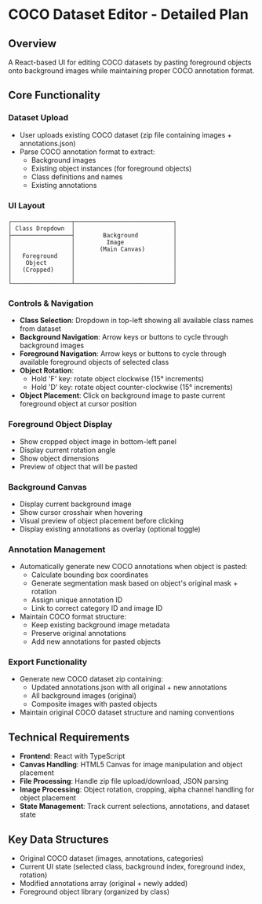 # COCO Dataset Editor - Detailed Plan

## Overview
A React-based UI for editing COCO datasets by pasting foreground objects onto background images while maintaining proper COCO annotation format.

## Core Functionality

### Dataset Upload
- User uploads existing COCO dataset (zip file containing images + annotations.json)
- Parse COCO annotation format to extract:
  - Background images
  - Existing object instances (for foreground objects)
  - Class definitions and names
  - Existing annotations

### UI Layout
```
┌─────────────────┬────────────────────────────┐
│ Class Dropdown  │                            │
├─────────────────┤        Background          │
│                 │         Image              │
│                 │       (Main Canvas)        │
│   Foreground    │                            │
│    Object       │                            │
│   (Cropped)     │                            │
│                 │                            │
└─────────────────┴────────────────────────────┘
```

### Controls & Navigation
- **Class Selection**: Dropdown in top-left showing all available class names from dataset
- **Background Navigation**: Arrow keys or buttons to cycle through background images
- **Foreground Navigation**: Arrow keys or buttons to cycle through available foreground objects of selected class
- **Object Rotation**: 
  - Hold 'F' key: rotate object clockwise (15° increments)
  - Hold 'D' key: rotate object counter-clockwise (15° increments)
- **Object Placement**: Click on background image to paste current foreground object at cursor position

### Foreground Object Display
- Show cropped object image in bottom-left panel
- Display current rotation angle
- Show object dimensions
- Preview of object that will be pasted

### Background Canvas
- Display current background image
- Show cursor crosshair when hovering
- Visual preview of object placement before clicking
- Display existing annotations as overlay (optional toggle)

### Annotation Management
- Automatically generate new COCO annotations when object is pasted:
  - Calculate bounding box coordinates
  - Generate segmentation mask based on object's original mask + rotation
  - Assign unique annotation ID
  - Link to correct category ID and image ID
- Maintain COCO format structure:
  - Keep existing background image metadata
  - Preserve original annotations
  - Add new annotations for pasted objects

### Export Functionality
- Generate new COCO dataset zip containing:
  - Updated annotations.json with all original + new annotations
  - All background images (original)
  - Composite images with pasted objects
- Maintain original COCO dataset structure and naming conventions

## Technical Requirements
- **Frontend**: React with TypeScript
- **Canvas Handling**: HTML5 Canvas for image manipulation and object placement
- **File Processing**: Handle zip file upload/download, JSON parsing
- **Image Processing**: Object rotation, cropping, alpha channel handling for object placement
- **State Management**: Track current selections, annotations, and dataset state

## Key Data Structures
- Original COCO dataset (images, annotations, categories)
- Current UI state (selected class, background index, foreground index, rotation)
- Modified annotations array (original + newly added)
- Foreground object library (organized by class)
